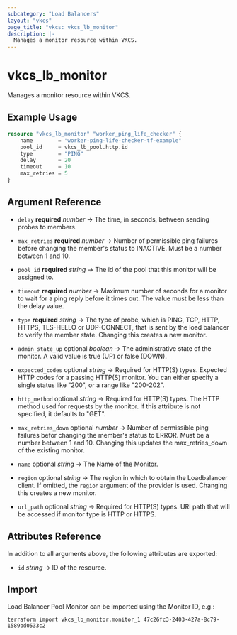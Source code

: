 ```yaml
---
subcategory: "Load Balancers"
layout: "vkcs"
page_title: "vkcs: vkcs_lb_monitor"
description: |-
  Manages a monitor resource within VKCS.
---
```


# vkcs_lb_monitor

Manages a monitor resource within VKCS.

## Example Usage
```terraform
resource "vkcs_lb_monitor" "worker_ping_life_checker" {
	name        = "worker-ping-life-checker-tf-example"
	pool_id     = vkcs_lb_pool.http.id
	type        = "PING"
	delay       = 20
	timeout     = 10
	max_retries = 5
}
```
## Argument Reference
- `delay` **required** *number* &rarr;  The time, in seconds, between sending probes to members.

- `max_retries` **required** *number* &rarr;  Number of permissible ping failures before changing the member's status to INACTIVE. Must be a number between 1 and 10.

- `pool_id` **required** *string* &rarr;  The id of the pool that this monitor will be assigned to.

- `timeout` **required** *number* &rarr;  Maximum number of seconds for a monitor to wait for a ping reply before it times out. The value must be less than the delay value.

- `type` **required** *string* &rarr;  The type of probe, which is PING, TCP, HTTP, HTTPS, TLS-HELLO or UDP-CONNECT, that is sent by the load balancer to verify the member state. Changing this creates a new monitor.

- `admin_state_up` optional *boolean* &rarr;  The administrative state of the monitor. A valid value is true (UP) or false (DOWN).

- `expected_codes` optional *string* &rarr;  Required for HTTP(S) types. Expected HTTP codes for a passing HTTP(S) monitor. You can either specify a single status like "200", or a range like "200-202".

- `http_method` optional *string* &rarr;  Required for HTTP(S) types. The HTTP method used for requests by the monitor. If this attribute is not specified, it defaults to "GET".

- `max_retries_down` optional *number* &rarr;  Number of permissible ping failures befor changing the member's status to ERROR. Must be a number between 1 and 10. Changing this updates the max_retries_down of the existing monitor.

- `name` optional *string* &rarr;  The Name of the Monitor.

- `region` optional *string* &rarr;  The region in which to obtain the Loadbalancer client. If omitted, the `region` argument of the provider is used. Changing this creates a new monitor.

- `url_path` optional *string* &rarr;  Required for HTTP(S) types. URI path that will be accessed if monitor type is HTTP or HTTPS.


## Attributes Reference
In addition to all arguments above, the following attributes are exported:
- `id` *string* &rarr;  ID of the resource.



## Import

Load Balancer Pool Monitor can be imported using the Monitor ID, e.g.:

```shell
terraform import vkcs_lb_monitor.monitor_1 47c26fc3-2403-427a-8c79-1589bd0533c2
```
